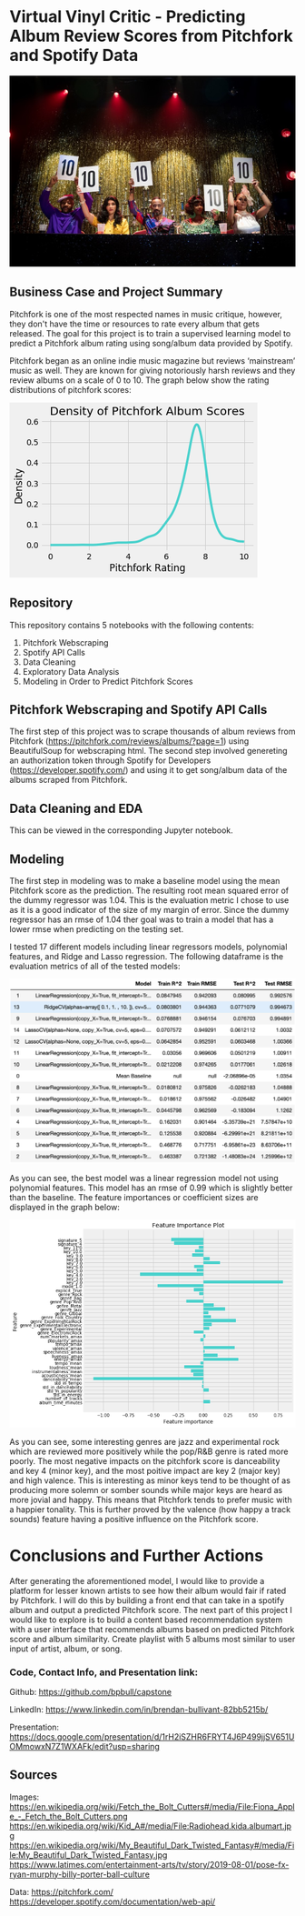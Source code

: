 # Virtual Vinyl Critic - Predicting Album Review Scores from Pitchfork and Spotify Data

![pose_judges.png](https://github.com/bpbull/capstone/blob/master/capstone_images/pose_judges.png)

## Business Case and Project Summary

Pitchfork is one of the most respected names in music critique, however, they don't have the time or resources to rate every album that gets released. The goal for this project is to train a supervised learning model to predict a Pitchfork album rating using song/album data provided by Spotify. 

Pitchfork began as an online indie music magazine but reviews ‘mainstream’ music as well. They are known for giving notoriously harsh reviews and they review albums on a scale of 0 to 10. The graph below show the rating distributions of pitchfork scores:

![density_ratings.png](https://github.com/bpbull/capstone/blob/master/capstone_images/density_ratings.png)

## Repository

This repository contains 5 notebooks with the following contents:
1. Pitchfork Webscraping
2. Spotify API Calls
3. Data Cleaning
4. Exploratory Data Analysis
5. Modeling in Order to Predict Pitchfork Scores

## Pitchfork Webscraping and Spotify API Calls

The first step of this project was to scrape thousands of album reviews from Pitchfork (https://pitchfork.com/reviews/albums/?page=1) using BeautifulSoup for webscraping html. The second step involved genereting an authorization token through Spotify for Developers (https://developer.spotify.com/) and using it to get song/album data of the albums scraped from Pitchfork.

## Data Cleaning and EDA

This can be viewed in the corresponding Jupyter notebook.
 
## Modeling

The first step in modeling was to make a baseline model using the mean Pitchfork score as the prediction. The resulting root mean squared error of the dummy regressor was 1.04. This is the evaluation metric I chose to use as it is a good indicator of the size of my margin of error. Since the dummy regressor has an rmse of 1.04 ther goal was to train a model that has a lower rmse when predicting on the testing set.

I tested 17 different models including linear regressors models, polynomial features, and Ridge and Lasso regression. The following dataframe is the evaluation metrics of all of the tested models:

![model_performance.png](https://github.com/bpbull/capstone/blob/master/capstone_images/model_performance.png)

As you can see, the best model was a linear regression model not using polynomial features. This model has an rmse of 0.99 which is slightly better than the baseline. The feature importances or coefficient sizes are displayed in the graph below:

![feat_imp.png](https://github.com/bpbull/capstone/blob/master/capstone_images/feat_imp.png)

As you can see, some interesting genres are jazz and experimental rock which are reviewed more positively while the pop/R&B genre is rated more poorly. The most negative impacts on the pitchfork score is danceability and key 4 (minor key),  and the most poitive impact are key 2 (major key) and high valence. This is interesting as minor keys tend to be thought of as producing more solemn or somber sounds while major keys are heard as more jovial and happy. This means that Pitchfork tends to prefer music with a happier tonality. This is further proved by the valence (how happy a track sounds) feature having a positive influence on the Pitchfork score.


# Conclusions and Further Actions

After generating the aforementioned model, I would like to provide a platform for lesser known artists to see how their album would fair if rated by Pitchfork. I will do this by building a front end that can take in a spotify album and output a predicted Pitchfork score. The next part of this project I would like to explore is to build a content based recommendation system with a user interface that recommends albums based on predicted Pitchfork score and album similarity. Create playlist with 5 albums most similar to user input of artist, album, or song.


### Code, Contact Info, and Presentation link:

Github:
https://github.com/bpbull/capstone

LinkedIn:
https://www.linkedin.com/in/brendan-bullivant-82bb5215b/

Presentation:
https://docs.google.com/presentation/d/1rH2iSZHR6FRYT4J6P499jjSV651UOMmowxN7Z1WXAFk/edit?usp=sharing


## Sources

Images:
https://en.wikipedia.org/wiki/Fetch_the_Bolt_Cutters#/media/File:Fiona_Apple_-_Fetch_the_Bolt_Cutters.png
https://en.wikipedia.org/wiki/Kid_A#/media/File:Radiohead.kida.albumart.jpg
https://en.wikipedia.org/wiki/My_Beautiful_Dark_Twisted_Fantasy#/media/File:My_Beautiful_Dark_Twisted_Fantasy.jpg
https://www.latimes.com/entertainment-arts/tv/story/2019-08-01/pose-fx-ryan-murphy-billy-porter-ball-culture

Data:
https://pitchfork.com/
https://developer.spotify.com/documentation/web-api/
